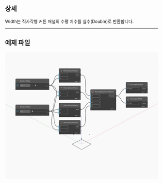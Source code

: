 ## 상세
Width는 직사각형 커튼 패널의 수평 치수를 실수(Double)로 반환합니다.
___
## 예제 파일

![Width](./Autodesk.DesignScript.Geometry.Rectangle.Width_img.jpg)


